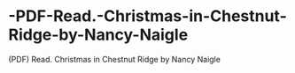 # -PDF-Read.-Christmas-in-Chestnut-Ridge-by-Nancy-Naigle
(PDF) Read. Christmas in Chestnut Ridge by Nancy Naigle
